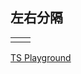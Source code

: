 
## 左右分隔

<table>
<tr>
  <td width="50%">

  </td>
  <td>

  </td>
</tr>
</table>

[TS Playground]()
``` ts
```